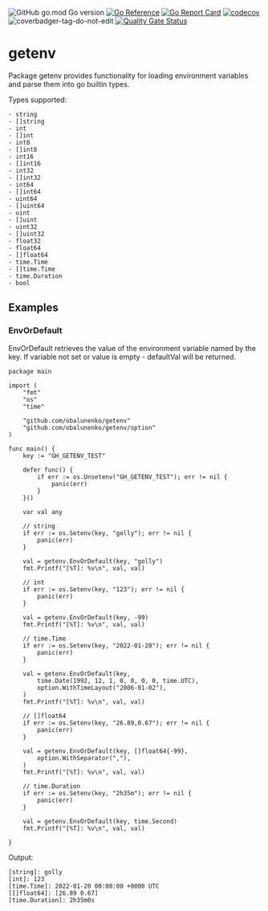 ![GitHub go.mod Go version](https://img.shields.io/github/go-mod/go-version/obalunenko/getenv)
[![Go Reference](https://pkg.go.dev/badge/github.com/obalunenko/getenv.svg)](https://pkg.go.dev/github.com/obalunenko/getenv)
[![Go Report Card](https://goreportcard.com/badge/github.com/obalunenko/getenv)](https://goreportcard.com/report/github.com/obalunenko/getenv)
[![codecov](https://codecov.io/gh/obalunenko/getenv/branch/master/graph/badge.svg)](https://codecov.io/gh/obalunenko/getenv)
![coverbadger-tag-do-not-edit](https://img.shields.io/badge/coverage-96.45%25-brightgreen?longCache=true&style=flat)
[![Quality Gate Status](https://sonarcloud.io/api/project_badges/measure?project=obalunenko_getenv&metric=alert_status)](https://sonarcloud.io/summary/new_code?id=obalunenko_getenv)

# getenv

Package getenv provides functionality for loading environment variables and parse them into go builtin types.

Types supported:

```text
- string
- []string
- int
- []int
- int8
- []int8
- int16
- []int16
- int32
- []int32
- int64
- []int64
- uint64
- []uint64
- uint
- []uint
- uint32
- []uint32
- float32
- float64
- []float64
- time.Time
- []time.Time
- time.Duration
- bool
```

## Examples

### EnvOrDefault

EnvOrDefault retrieves the value of the environment variable named
by the key.
If variable not set or value is empty - defaultVal will be returned.

```golang
package main

import (
	"fmt"
	"os"
	"time"

	"github.com/obalunenko/getenv"
	"github.com/obalunenko/getenv/option"
)

func main() {
	key := "GH_GETENV_TEST"

	defer func() {
		if err := os.Unsetenv("GH_GETENV_TEST"); err != nil {
			panic(err)
		}
	}()

	var val any

	// string
	if err := os.Setenv(key, "golly"); err != nil {
		panic(err)
	}

	val = getenv.EnvOrDefault(key, "golly")
	fmt.Printf("[%T]: %v\n", val, val)

	// int
	if err := os.Setenv(key, "123"); err != nil {
		panic(err)
	}

	val = getenv.EnvOrDefault(key, -99)
	fmt.Printf("[%T]: %v\n", val, val)

	// time.Time
	if err := os.Setenv(key, "2022-01-20"); err != nil {
		panic(err)
	}

	val = getenv.EnvOrDefault(key,
		time.Date(1992, 12, 1, 0, 0, 0, 0, time.UTC),
		option.WithTimeLayout("2006-01-02"),
	)
	fmt.Printf("[%T]: %v\n", val, val)

	// []float64
	if err := os.Setenv(key, "26.89,0.67"); err != nil {
		panic(err)
	}

	val = getenv.EnvOrDefault(key, []float64{-99},
		option.WithSeparator(","),
	)
	fmt.Printf("[%T]: %v\n", val, val)

	// time.Duration
	if err := os.Setenv(key, "2h35m"); err != nil {
		panic(err)
	}

	val = getenv.EnvOrDefault(key, time.Second)
	fmt.Printf("[%T]: %v\n", val, val)

}

```

 Output:

```
[string]: golly
[int]: 123
[time.Time]: 2022-01-20 00:00:00 +0000 UTC
[[]float64]: [26.89 0.67]
[time.Duration]: 2h35m0s
```

